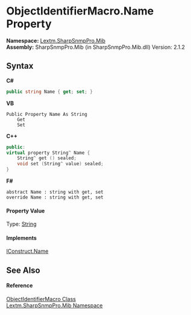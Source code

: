 # ObjectIdentifierMacro.Name Property 
 

**Namespace:**&nbsp;<a href="N_Lextm_SharpSnmpPro_Mib">Lextm.SharpSnmpPro.Mib</a><br />**Assembly:**&nbsp;SharpSnmpPro.Mib (in SharpSnmpPro.Mib.dll) Version: 2.1.2

## Syntax

**C#**<br />
``` C#
public string Name { get; set; }
```

**VB**<br />
``` VB
Public Property Name As String
	Get
	Set
```

**C++**<br />
``` C++
public:
virtual property String^ Name {
	String^ get () sealed;
	void set (String^ value) sealed;
}
```

**F#**<br />
``` F#
abstract Name : string with get, set
override Name : string with get, set
```


#### Property Value
Type: <a href="https://docs.microsoft.com/dotnet/api/system.string" target="_blank" rel="noopener noreferrer">String</a>

#### Implements
<a href="P_Lextm_SharpSnmpPro_Mib_IConstruct_Name">IConstruct.Name</a><br />

## See Also


#### Reference
<a href="T_Lextm_SharpSnmpPro_Mib_ObjectIdentifierMacro">ObjectIdentifierMacro Class</a><br /><a href="N_Lextm_SharpSnmpPro_Mib">Lextm.SharpSnmpPro.Mib Namespace</a><br />